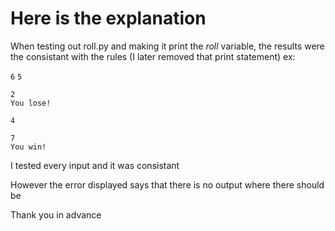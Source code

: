 # Here is the explanation
When testing out roll.py and making it print the *roll* variable, the results were the consistant with the rules (I later removed that print statement)
    ex:

`6`
`5`

```
2
You lose!
```

`4`

```
7
You win!
```
I tested every input and it was consistant

However the error displayed says that there is no output where there should be

Thank you in advance